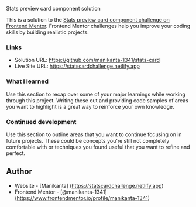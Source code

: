 Stats preview card component solution

This is a solution to the [Stats preview card component challenge on Frontend Mentor](https://www.frontendmentor.io/challenges/stats-preview-card-component-8JqbgoU62). Frontend Mentor challenges help you improve your coding skills by building realistic projects. 
### Links

- Solution URL:  https://github.com/manikanta-1341/stats-card
- Live Site URL: https://statscardchallenge.netlify.app

### What I learned

Use this section to recap over some of your major learnings while working through this project. Writing these out and providing code samples of areas you want to highlight is a great way to reinforce your own knowledge.

### Continued development

Use this section to outline areas that you want to continue focusing on in future projects. These could be concepts you're still not completely comfortable with or techniques you found useful that you want to refine and perfect.

## Author

- Website - [Manikanta]  (https://statscardchallenge.netlify.app)
- Frontend Mentor - [@manikanta-1341] (https://www.frontendmentor.io/profile/manikanta-1341)
